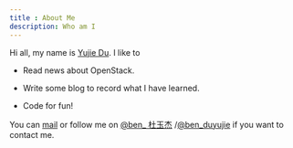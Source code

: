 ```yaml
---
title : About Me
description: Who am I
---
```


Hi all, my name is [Yujie Du](cn.linkedin.com/in/duyujie/). I like to 

- Read news about OpenStack.

- Write some blog to record what I have learned.

- Code for fun!

You can  <a href="mailto:cloudisopen@outlook.com">mail</a> or follow me on [@ben_ 杜玉杰](http://weibo.com/u/1716287123) /[@ben_duyujie](https://twitter.com/ben_duyujie) if you want to contact me.